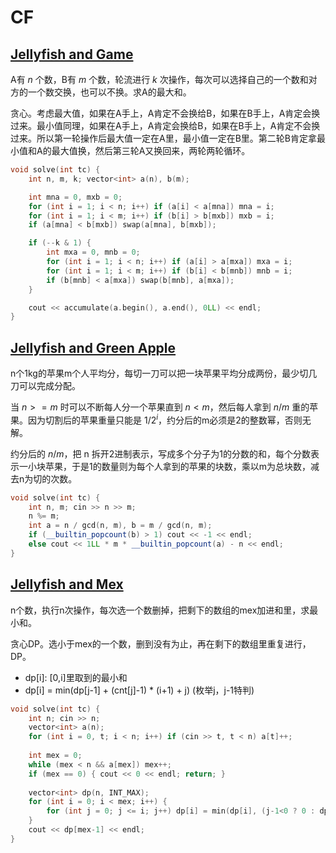 # CF

## [Jellyfish and Game](https://codeforces.com/contest/1874/problem/A)

A有 $n$ 个数，B有 $m$ 个数，轮流进行 $k$ 次操作，每次可以选择自己的一个数和对方的一个数交换，也可以不换。求A的最大和。

贪心。考虑最大值，如果在A手上，A肯定不会换给B，如果在B手上，A肯定会换过来。最小值同理，如果在A手上，A肯定会换给B，如果在B手上，A肯定不会换过来。所以第一轮操作后最大值一定在A里，最小值一定在B里。第二轮B肯定拿最小值和A的最大值换，然后第三轮A又换回来，两轮两轮循环。

```cpp
void solve(int tc) {
    int n, m, k; vector<int> a(n), b(m);

    int mna = 0, mxb = 0;
    for (int i = 1; i < n; i++) if (a[i] < a[mna]) mna = i;
    for (int i = 1; i < m; i++) if (b[i] > b[mxb]) mxb = i;
    if (a[mna] < b[mxb]) swap(a[mna], b[mxb]);

    if (--k & 1) {
        int mxa = 0, mnb = 0;
        for (int i = 1; i < n; i++) if (a[i] > a[mxa]) mxa = i;
        for (int i = 1; i < m; i++) if (b[i] < b[mnb]) mnb = i;
        if (b[mnb] < a[mxa]) swap(b[mnb], a[mxa]);
    }

    cout << accumulate(a.begin(), a.end(), 0LL) << endl;
}
```

## [Jellyfish and Green Apple](https://codeforces.com/contest/1875/problem/C)

n个1kg的苹果m个人平均分，每切一刀可以把一块苹果平均分成两份，最少切几刀可以完成分配。

当 $n>=m$ 时可以不断每人分一个苹果直到 $n < m$，然后每人拿到 $n/m$ 重的苹果。因为切割后的苹果重量只能是 $1/2^i$，约分后的m必须是2的整数幂，否则无解。

约分后的 $n/m$，把 n 拆开2进制表示，写成多个分子为1的分数的和，每个分数表示一小块苹果，于是1的数量则为每个人拿到的苹果的块数，乘以m为总块数，减去n为切的次数。

```cpp
void solve(int tc) {
    int n, m; cin >> n >> m;
    n %= m;
    int a = n / gcd(n, m), b = m / gcd(n, m);
    if (__builtin_popcount(b) > 1) cout << -1 << endl;
    else cout << 1LL * m * __builtin_popcount(a) - n << endl;
}
```

## [Jellyfish and Mex](https://codeforces.com/contest/1875/problem/D)

n个数，执行n次操作，每次选一个数删掉，把剩下的数组的mex加进和里，求最小和。

贪心DP。选小于mex的一个数，删到没有为止，再在剩下的数组里重复进行，DP。

* dp[i]: [0,i]里取到的最小和
* dp[i] = min(dp[j-1] + (cnt[j]-1) * (i+1) + j) (枚举j，j-1特判)

```cpp
void solve(int tc) {
    int n; cin >> n;
    vector<int> a(n);
    for (int i = 0, t; i < n; i++) if (cin >> t, t < n) a[t]++;
 
    int mex = 0;
    while (mex < n && a[mex]) mex++;
    if (mex == 0) { cout << 0 << endl; return; }
 
    vector<int> dp(n, INT_MAX);
    for (int i = 0; i < mex; i++) {
        for (int j = 0; j <= i; j++) dp[i] = min(dp[i], (j-1<0 ? 0 : dp[j-1]) + (a[j]-1) * (i+1) + j);
    }
    cout << dp[mex-1] << endl;
}
```